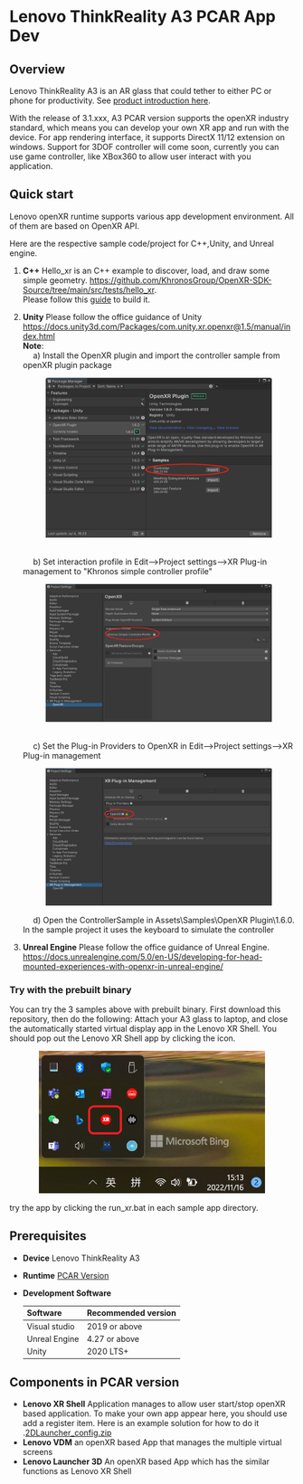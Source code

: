 # Lenovo ThinkReality A3 PCAR App Dev

## Overview

Lenovo ThinkReality A3 is an AR glass that could tether to either PC or phone for productivity. 
See [product introduction here](https://www.lenovo.com/us/en/thinkrealitya3). 

With the release of 3.1.xxx, A3 PCAR version supports the openXR industry standard, 
which means you can develop your own XR app and run with the device. 
For app rendering interface, it supports DirectX 11/12 extension on windows. 
Support for 3DOF controller will come soon, currently you can use game controller, like XBox360 to allow user 
interact with you application.

## Quick start 
Lenovo openXR runtime supports various app development environment. All of them are based on OpenXR API.

Here are the respective sample code/project for C++,Unity, and Unreal engine.
1. **C++** Hello_xr is an C++ example to discover, load, and draw some simple geometry. https://github.com/KhronosGroup/OpenXR-SDK-Source/tree/main/src/tests/hello_xr.  
Please follow this [guide](https://github.com/KhronosGroup/OpenXR-SDK-Source/blob/main/BUILDING.md) to build it.
2. **Unity** Please follow the office guidance of Unity https://docs.unity3d.com/Packages/com.unity.xr.openxr@1.5/manual/index.html
  <br>**Note**:<br>
     &emsp; a) Install the OpenXR plugin and import the controller sample from openXR plugin package<br>
      <p style="text-align: center"><img src="pic/importSample.png" alt="drawing" width="400"/></p><br>
      &emsp; b) Set interaction profile in Edit-->Project settings-->XR Plug-in management to "Khronos simple controller profile" <br>
     <p style="text-align: center"><img src="pic/knorosseting.png" alt="drawing" width="400"/></p><br>
     &emsp; c) Set the Plug-in Providers to OpenXR in Edit-->Project settings-->XR Plug-in management <br>
      <p style="text-align: center"><img src="pic/pluginprovides.png" alt="drawing" width="400"/></p>
     &emsp; d) Open the ControllerSample  in Assets\Samples\OpenXR Plugin\1.6.0. In the sample project it uses the keyboard to simulate the controller <br>
     
 
1. **Unreal Engine** Please follow the office guidance of Unreal Engine. https://docs.unrealengine.com/5.0/en-US/developing-for-head-mounted-experiences-with-openxr-in-unreal-engine/


### Try with the prebuilt binary ###
You can try the 3 samples above with prebuilt binary. First download this repository, then do the following:
Attach your A3 glass to laptop, and close the automatically started virtual display app in the 
   Lenovo XR Shell. You should pop out the Lenovo XR Shell app by clicking the icon. 

 <p style="text-align: center"><img src="pic/XRShell.png" alt="drawing" width="400"/></p>

 try the app by clicking the run_xr.bat in each sample app directory. 


## Prerequisites
- **Device**    Lenovo ThinkReality A3 
- **Runtime**   [PCAR Version](https://support.lenovo.com/us/en/downloads/vdm)
- **Development Software** 

   | Software     | Recommended version |
	|--------------|---------------------|
	| Visual studio |   2019 or above    |
	| Unreal Engine |  4.27 or above     |
	| Unity         |  2020 LTS+         |

<!-- slide -->

## Components in PCAR version
- **Lenovo XR Shell** Application manages to allow user start/stop openXR based application. To make your own app appear here, you should use add a register item. Here is an example solution for how to do it  .[2DLauncher_config.zip](./2DLauncher_Config.zip)
- **Lenovo VDM** an openXR based App that manages the multiple virtual screens
- **Lenovo Launcher 3D** An openXR based App which has the similar functions as Lenovo XR Shell




 
